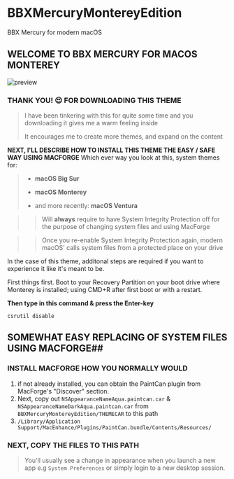 # BBXMercuryMontereyEdition
BBX Mercury for modern macOS
## WELCOME TO BBX MERCURY FOR MACOS MONTEREY

![preview](https://user-images.githubusercontent.com/86615159/208348796-4ffa5c94-2876-4a95-adae-857c6a4ad957.jpg)

### THANK YOU! 😍 FOR DOWNLOADING THIS THEME ###

> I have been tinkering with this for quite some time and you downloading it gives me a warm feeling inside
> 
> It encourages me to create more themes, and expand on the content 
> 

**NEXT, I'LL DESCRIBE HOW TO INSTALL THIS THEME THE EASY / SAFE WAY USING MACFORGE**
Which ever way you look at this, system themes for:

> * **macOS Big Sur**
> 
> * **macOS Monterey**
> 
> * and more recently: **macOS Ventura**

> > Will **always** require to have System Integrity Protection off for the purpose of changing system files and using MacForge
> > 

> >Once you re-enable System Integrity Protection again, modern macOS' calls system files from a protected place on your drive
> >

In the case of this theme, additonal steps are required if you want to experience it like it's meant to be. 

First things first.
Boot to your Recovery Partition on your boot drive where Monterey is installed; using CMD+R after first boot or with a restart.

**Then type in this command & press the Enter-key**

`csrutil disable`
 
## SOMEWHAT EASY REPLACING OF SYSTEM FILES USING MACFORGE##


### INSTALL MACFORGE HOW YOU NORMALLY WOULD
1. if not already installed, you can obtain the PaintCan plugin from MacForge's "Discover" section.
2. Next, copy out `NSAppearanceNameAqua.paintcan.car` & `NSAppearanceNameDarkAqua.paintcan.car` from `BBXMercuryMontereyEdition/THEMECAR` to this path
3. `/Library/Application Support/MacEnhance/Plugins/PaintCan.bundle/Contents/Resources/`

### NEXT, COPY THE FILES TO THIS PATH


> You'll usually see a change in appearance when you launch a new app e.g `System Preferences` or simply login to a new desktop session.  
